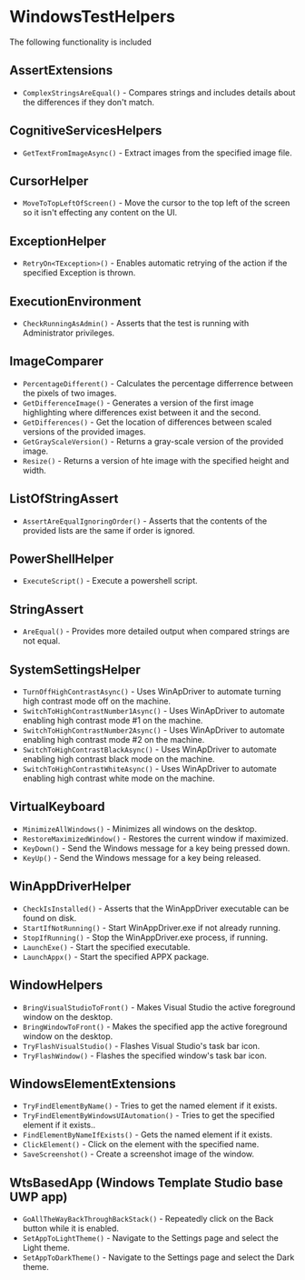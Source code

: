 # WindowsTestHelpers

The following functionality is included 

## AssertExtensions

* `ComplexStringsAreEqual()` - Compares strings and includes details about the differences if they don't match.

## CognitiveServicesHelpers

- `GetTextFromImageAsync()` - Extract images from the specified image file.

## CursorHelper

- `MoveToTopLeftOfScreen()` - Move the cursor to the top left of the screen so it isn't effecting any content on the UI.

## ExceptionHelper

- `RetryOn<TException>()` - Enables automatic retrying of the action if the specified Exception is thrown.

## ExecutionEnvironment

- `CheckRunningAsAdmin()` - Asserts that the test is running with Administrator privileges.

## ImageComparer

- `PercentageDifferent()` - Calculates the percentage differrence between the pixels of two images.
- `GetDifferenceImage()` - Generates a version of the first image highlighting where differences exist between it and the second.
- `GetDifferences()` - Get the location of differences between scaled versions of the provided images.
- `GetGrayScaleVersion()` - Returns a gray-scale version of the provided image.
- `Resize()` - Returns a version of hte image with the specified height and width.

## ListOfStringAssert

- `AssertAreEqualIgnoringOrder()` - Asserts that the contents of the provided lists are the same if order is ignored.

## PowerShellHelper

- `ExecuteScript()` - Execute a powershell script.

## StringAssert

- `AreEqual()` - Provides more detailed output when compared strings are not equal.

## SystemSettingsHelper

- `TurnOffHighContrastAsync()` - Uses WinApDriver to automate turning high contrast mode off on the machine.
- `SwitchToHighContrastNumber1Async()` - Uses WinApDriver to automate enabling high contrast mode #1 on the machine.
- `SwitchToHighContrastNumber2Async()` - Uses WinApDriver to automate enabling high contrast mode #2 on the machine.
- `SwitchToHighContrastBlackAsync()` - Uses WinApDriver to automate enabling high contrast black mode on the machine.
- `SwitchToHighContrastWhiteAsync()` - Uses WinApDriver to automate enabling high contrast white mode on the machine.

## VirtualKeyboard

- `MinimizeAllWindows()` - Minimizes all windows on the desktop.
- `RestoreMaximizedWindow()` - Restores the current window if maximized.
- `KeyDown()` - Send the Windows message for a key being pressed down.
- `KeyUp()` - Send the Windows message for a key being released.

## WinAppDriverHelper

- `CheckIsInstalled()` - Asserts that the WinAppDriver executable can be found on disk.
- `StartIfNotRunning()` - Start WinAppDriver.exe if not already running.
- `StopIfRunning()` - Stop the WinAppDriver.exe process, if running.
- `LaunchExe()` - Start the specified executable.
- `LaunchAppx()` - Start the specified APPX package.

## WindowHelpers

- `BringVisualStudioToFront()` - Makes Visual Studio the active foreground window on the desktop.
- `BringWindowToFront()` -  Makes the specified app the active foreground window on the desktop.
- `TryFlashVisualStudio()` - Flashes Visual Studio's task bar icon.
- `TryFlashWindow()` - Flashes the specified window's task bar icon.

## WindowsElementExtensions

- `TryFindElementByName()` - Tries to get the named element if it exists.
- `TryFindElementByWindowsUIAutomation()` - Tries to get the specified element if it exists..
- `FindElementByNameIfExists()` - Gets the named element if it exists.
- `ClickElement()` - Click on the element with the specified name.
- `SaveScreenshot()` - Create a screenshot image of the window.

## WtsBasedApp (Windows Template Studio base UWP app)

- `GoAllTheWayBackThroughBackStack()` - Repeatedly click on the Back button while it is enabled.
- `SetAppToLightTheme()` - Navigate to the Settings page and select the Light theme.
- `SetAppToDarkTheme()` - Navigate to the Settings page and select the Dark theme.

